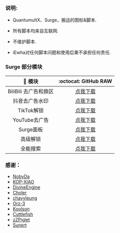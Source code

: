 ### 说明:
- QuantumultX、Surge，搬运的图标&脚本.

- 所有脚本均来自互联网.

- 不维护脚本.

- iEwha对任何脚本问题和使用后果不承担任何责任.
### Surge 部分模块
|     📃 模块     |                                            :octocat: GitHub RAW                                             |                                              
| :-------------: | :---------------------------------------------------------------------------------------------------------: | 
| BiliBili 去广告和换区  |      [点我下载](https://raw.githubusercontent.com/iEwha/Profiles/master/Surge/Bilibili.sgmodule)      |  
| 抖音去广告水印  |     [点我下载](https://raw.githubusercontent.com/iEwha/Profiles/master/Surge/douyin.sgmodule)      |  
| TikTok解锁 | [点我下载](https://raw.githubusercontent.com/iEwha/Profiles/master/Surge/TiKok-JP.sgmodule) | 
| YouTube去广告  |  [点我下载](https://raw.githubusercontent.com/iEwha/Profiles/master/Surge/YouTubeAds.sgmodule)  | 
| Surge面板 |     [点我下载](https://raw.githubusercontent.com/iEwha/Profiles/master/Surge/Panels.sgmodule)     |    
| 高级解锁   |      [点我下载](https://raw.githubusercontent.com/iEwha/Profiles/master/Surge/Unlock.sgmodule)       | 
| 全能搜索   |      [点我下载](https://raw.githubusercontent.com/iEwha/Profiles/master/Surge/Q-Search.sgmodule)       | 
### 感谢：
 * [NobyDa](https://github.com/NobyDa/Script/tree/master) 
 * [KOP-XIAO](https://github.com/KOP-XIAO/QuantumultX)
 * [DivineEngine](https://github.com/DivineEngine/Profiles/tree/master)
 * [Choler](https://github.com/Choler/Surge)
 * [chavyleung](https://github.com/chavyleung)
 * [Orz-3](https://github.com/Orz-3)
 * [Koolson](https://github.com/Koolson/Qure)
 * [Cuttlefish](https://github.com/ddgksf2013/Cuttlefish)
 * [zZPiglet](https://github.com/zZPiglet/Task/tree/master)
 * [Sunert](https://github.com/Sunert/Script/tree/master)
 

